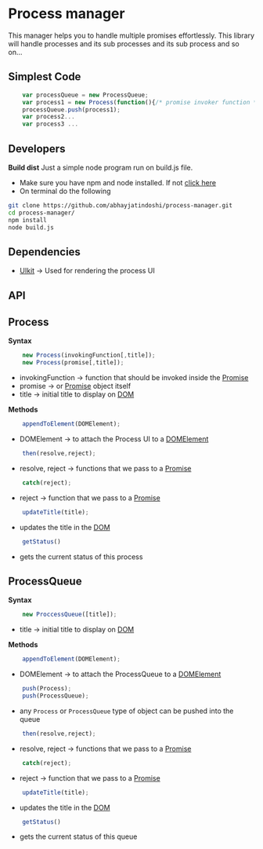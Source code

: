 # Process manager
This manager helps you to handle multiple promises effortlessly. This library will handle processes and its sub processes and its sub process and so on... 

## Simplest Code
```js
    var processQueue = new ProcessQueue;
    var process1 = new Process(function(){/* promise invoker function */});
    processQueue.push(process1);
    var process2...
    var process3 ...
```

## Developers
**Build dist**
Just a simple node program run on build.js file.
* Make sure you have npm and node installed. If not [click here](https://nodejs.org/en/download/)
* On terminal do the following
```sh
git clone https://github.com/abhayjatindoshi/process-manager.git
cd process-manager/
npm install
node build.js
```

## Dependencies
* [UIkit](https://github.com/uikit/uikit) → Used for rendering the process UI

## API
## Process 

**Syntax**

```js
    new Process(invokingFunction[,title]);
    new Process(promise[,title]);
```
- invokingFunction → function that should be invoked inside the [Promise](https://developer.mozilla.org/en-US/docs/Web/JavaScript/Reference/Global_Objects/Promise)
- promise → or [Promise](https://developer.mozilla.org/en-US/docs/Web/JavaScript/Reference/Global_Objects/Promise) object itself
- title → initial title to display on [DOM](https://developer.mozilla.org/en-US/docs/Web/API/Document_Object_Model)

**Methods**

```js
    appendToElement(DOMElement);
```
- DOMElement → to attach the Process UI to a [DOMElement](https://developer.mozilla.org/en-US/docs/Web/API/Element)

```js
    then(resolve,reject);
```
- resolve, reject → functions that we pass to a [Promise](https://developer.mozilla.org/en-US/docs/Web/JavaScript/Reference/Global_Objects/Promise)

```js
    catch(reject);
```
- reject → function that we pass to a [Promise](https://developer.mozilla.org/en-US/docs/Web/JavaScript/Reference/Global_Objects/Promise)

```js
    updateTitle(title);
```
- updates the title in the [DOM](https://developer.mozilla.org/en-US/docs/Web/API/Document_Object_Model)

```js
    getStatus()
```
- gets the current status of this process


## ProcessQueue

**Syntax**

```js
    new ProccessQueue([title]);
```
- title → initial title to display on [DOM](https://developer.mozilla.org/en-US/docs/Web/API/Document_Object_Model)

**Methods**

```js
    appendToElement(DOMElement);
```
- DOMElement → to attach the ProcessQueue to a [DOMElement](https://developer.mozilla.org/en-US/docs/Web/API/Element)

```js
    push(Process);
    push(ProcessQueue);
```
- any `Process` or `ProcessQueue` type of object can be pushed into the queue

```js
    then(resolve,reject);
```
- resolve, reject → functions that we pass to a [Promise](https://developer.mozilla.org/en-US/docs/Web/JavaScript/Reference/Global_Objects/Promise)

```js
    catch(reject);
```
- reject → function that we pass to a [Promise](https://developer.mozilla.org/en-US/docs/Web/JavaScript/Reference/Global_Objects/Promise)

```js
    updateTitle(title);
```
- updates the title in the [DOM](https://developer.mozilla.org/en-US/docs/Web/API/Document_Object_Model)

```js
    getStatus()
```
- gets the current status of this queue